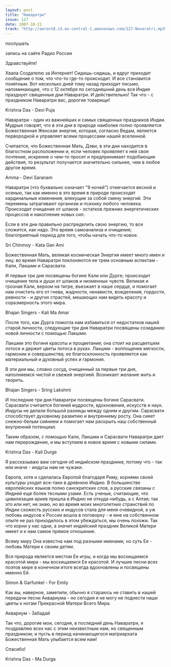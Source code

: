 ```yaml
---
layout: post
title: "Наваратри"
issue: 127
date: 2007-10-21
track: "http://aerost8.s3.eu-central-1.amazonaws.com/127-Navaratri.mp3"
---
```


послушать

запись на сайте Радио России

Здравствуйте!

Хвала Создателю за Интернет! Сидишь-сидишь, и вдруг приходит сообщение о том, что что-то где-то происходит. И все становится понятным. Вот несколько дней тому назад приходит письмо, напоминающее, что с 12 октября по сегодняшний день вся Индия празднует священные дни Наваратри. И действительно! Так что - с праздником Наваратри вас, дорогие товарищи!

Krishna Das - Devi Puja

Наваратри - один из важнейших и самых священных праздников Индии. Мудрые говорят, что в эти дни в природе наиболее полно проявляется Божественная Женская энергия, которая, согласно Ведам, является первородной и управляет всеми процессами нашей вселенной.

Считается, что Божественная Мать, Дэви, в эти дни находится в благостном расположении и, если человек проявляет к ней свое почтение, искренне о чем-то просит и предпринимает подобающие действия, то результат получается значительно сильнее, чем в любое другое время.

Amma - Devi Saranam

Наваратри (что буквально означает "9 ночей") отмечается весной и осенью, так как именно в это время в природе происходят кардинальные изменения, влекущие за собой смену энергий. Эти перемены затрагивают организм и психику любого человека. Происходит очищение от шлаков - остатков прежних энергетических процессов и накопление новых сил.

Если в эти дни правильно распределить свою энергию, то все сложится, как надо. Это время самоанализа и очищения; благоприятный период для того, чтобы начать что-то новое.

Sri Chinmoy - Kata Gan Ami

Божественная Мать, великая космическая Энергия имеет много имен и лиц: во время Наваратри поклоняются ее трем основным аспектам - Кали, Лакшми и Сарасвати.

И первые три дня посвящены богине Кали или Дурге; происходит очищение тела и души от шлаков и низменных чувств. Великая и грозная Кали, верхом на тигре, въезжает в наше сердце, и помогает нам очистить его от гнева, жадности, ненависти, вожделения, гордости, ревности - и других страстей, мешающих нам видеть красоту и соразмерность этого мира.

Bhajan Singers - Kali Ma Amar

После того, как Дурга помогла нам избавиться от недостатков нашей старой личности, следующие три дня Наваратри посвящены созиданию новой личности с помощью Лакшми.

Лакшми это богиня красоты и процветания; она стоит на расцветшем лотосе и держит цветы лотоса в руках. Лакшми - воплощение мягкости, гармонии и совершенства; ее благосклонность проявляется как материальный и духовный успех и гармония.

В эти дни мы, словно сосуд, очищенный за первые три дня, наполняемся чистой и свежей энергией. Возникает желание жить и творить.

Bhajan Singers - Sring Lakshmi

И последние три дня Наваратри посвящены богине Сарасвати. Сарасвати считается богиней мудрости, вдохновения, искусств и наук. Индусы не делали большой разницы между одним и другим. Сарасвати способствует духовному развитию и внутреннему росту. Она сияет снежно-белым сиянием и помогает нам раскрыть наш собственный внутренний потенциал.

Таким образом, с помощью Кали, Лакшми и Сарасвати Наваратри дает нам перерождение, и мы вступаем в новое время с новыми силами.

Krishna Das - Kali Durge

Я рассказываю вам сегодня об индийском празднике, потому что - так или иначе - индусы нам не чужаки.

Европа, хотя и сделалась Европой благодаря Риму, корнями своей культуры уходит все-таки в древнюю Индию. В большинстве европейских языков полно санскритских слов, а русские связаны с Индией еще более тесными узами. Есть ученые, считающие, что цивилизация ариев пришла в Индию не откуда-нибудь, а с Алтая; так это или нет, не знаю, но во время моих многолетних странствий по Индии схожесть русских и индусов стала для меня очевидной, а уж любовь индусов к России вошла в поговорку - и мне на собственном опыте не раз приходилось в этом убеждаться, мы очень похожи. Так что корни у нас одни, а значит индийский праздник Великой Матери имеет и к нам самое прямое отношение.

Всему миру Она известна нам под разными именами, но суть Ее - любовь Матери к своим детям.

Вся природа является местом Ее игры, и когда мы восхищаемся красотой мира - мы восхищаемся Ее красотой. И лучшие песни всех поэтов мире в конечном итоге всегда вдохновлены и посвящены именно Ей.

Simon & Garfunkel - For Emily

Как вы, наверное, заметили, обычно я стараюсь не ставить в нашей передачи песни Аквариума - но сегодня я не могу не поднести наши цветы к ногам Прекрасной Матери Всего Мира.

Аквариум - Забадай

Так что, дорогие мои, сегодня, в последний день Наваратри, я поздравляю всех нас с этим неизвестным нам, но священным праздником; и пусть в период начинающегося матриархата Божественная Мать улыбается всем нам!

Спасибо!

Krishna Das - Ma Durga

